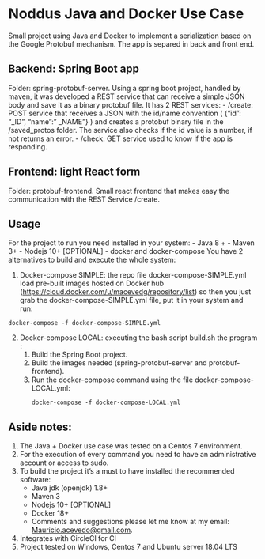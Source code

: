 # Noddus Java and Docker Use Case
Small project using Java and Docker to implement a serialization based on the Google Protobuf mechanism. The app is separed in back and front end.

## Backend: Spring Boot app
Folder: spring-protobuf-server. Using a spring boot project, handled by maven, it was developed a REST service that can receive a simple JSON body and save it as a binary protobuf file. It has 2 REST services:
    -	/create: POST service that receives a JSON with the id/name convention ( {“id”: “_ID”, “name”:” _NAME”} ) and creates a protobuf binary file in the /saved_protos folder. The service also checks if the id value is a number, if not returns an error.
    -	/check: GET service used to know if the app is responding.

## Frontend: light React form
Folder: protobuf-frontend. Small react frontend that makes easy the communication with the REST Service /create.

## Usage
For the project to run you need installed in your system:
    - Java 8 +
    - Maven 3+ 
    - Nodejs 10+ \[OPTIONAL\]
    - docker and docker-compose
You have 2 alternatives to build and execute the whole system:
1. Docker-compose SIMPLE: the repo file docker-compose-SIMPLE.yml load pre-built images hosted on Docker hub (https://cloud.docker.com/u/macevedg/repository/list) so then you just grab the docker-compose-SIMPLE.yml file, put it in your system and run: 
```
docker-compose -f docker-compose-SIMPLE.yml
```

2. Docker-compose LOCAL: executing the bash script build.sh the program :
    1. Build the Spring Boot project.
    2. Build the images needed (spring-protobuf-server and protobuf-frontend).
    3. Run the docker-compose command using the file docker-compose-LOCAL.yml:
       ```
       docker-compose -f docker-compose-LOCAL.yml
       ```

## Aside notes:
1.	The Java + Docker use case was tested on a Centos 7 environment.
2.	For the execution of every command you need to have an administrative account or access to sudo.
3.	To build the project it’s a must to have installed the recommended software:
    -   Java jdk (openjdk) 1.8+
    -	Maven 3
    -	Nodejs 10+ \[OPTIONAL\]
    -	Docker 18+
    -	Comments and suggestions please let me know at my email: Mauricio.acevedo@gmail.com.
4. Integrates with CircleCI for CI
5. Project tested on Windows, Centos 7 and Ubuntu server 18.04 LTS
